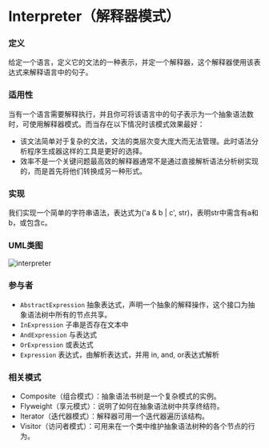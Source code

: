 # Interpreter（解释器模式）

### 定义
给定一个语言，定义它的文法的一种表示，并定一个解释器，这个解释器使用该表达式来解释语言中的句子。

### 适用性
当有一个语言需要解释执行，并且你可将该语言中的句子表示为一个抽象语法数时，可使用解释器模式。而当存在以下情况时该模式效果最好：
* 该文法简单对于复杂的文法，文法的类层次变大庞大而无法管理。此时语法分析程序生成器这样的工具是更好的选择。
* 效率不是一个关键问题最高效的解释器通常不是通过直接解析语法分析树实现的，而是首先将他们转换成另一种形式。

### 实现
我们实现一个简单的字符串语法，表达式为('a & b | c', str)，表明str中需含有a和b，或包含c。

### UML类图
![interpreter](http://ohtd7tndv.bkt.clouddn.com/interpreter.png)

### 参与者
* `AbstractExpression` 抽象表达式，声明一个抽象的解释操作，这个接口为抽象语法树中所有的节点共享。
* `InExpression` 子串是否存在文本中
* `AndExpression` 与表达式
* `OrExpression` 或表达式
* `Expression` 表达式，由解析表达式，并用 in, and, or表达式解析

### 相关模式
* Composite（组合模式）：抽象语法书树是一个复杂模式的实例。
* Flyweight（享元模式）：说明了如何在抽象语法树中共享终结符。
* Iterator（迭代器模式）：解释器可用一个迭代器遍历该结构。
* Visitor（访问者模式）：可用来在一个类中维护抽象语法树种的各个节点的行为。